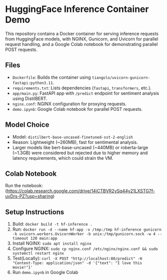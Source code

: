 # HuggingFace Inference Container Demo

This repository contains a Docker container for serving inference requests from HuggingFace models, with NGINX, Gunicorn, and Uvicorn for parallel request handling, and a Google Colab notebook for demonstrating parallel POST requests.

## Files
- `Dockerfile`: Builds the container using `tiangolo/uvicorn-gunicorn-fastapi:python3.11`.
- `requirements.txt`: Lists dependencies (`fastapi`, `transformers`, etc.).
- `app/main.py`: FastAPI app with `/predict` endpoint for sentiment analysis using DistilBERT.
- `nginx.conf`: NGINX configuration for proxying requests.
- `demo.ipynb`: Google Colab notebook for parallel POST requests.

## Model Choice
- Model: `distilbert-base-uncased-finetuned-sst-2-english`
- Reason: Lightweight (~260MB), fast for sentimental analysis.
- Larger models like bert-base-uncased (~440MB) or roberta-large (~1.3GB) were considered but rejected due to higher memory and latency requirements, which could strain the VM.

## Colab Notebook
Run the notebook: (https://colab.research.google.com/drive/14jCTBVR2ySq44y21LXSTG7f-uvDrs-PZ?usp=sharing)

## Setup Instructions
1. Build: `docker build -t hf-inference .`
2. Run: `docker run -d --name hf-app -v /tmp:/tmp hf-inference gunicorn -k uvicorn.workers.UvicornWorker -b unix:/tmp/gunicorn.sock -w 4 --timeout 120 main:app`
3. Install NGINX: `sudo apt install nginx`
4. Configure NGINX: `sudo cp nginx.conf /etc/nginx/nginx.conf && sudo systemctl restart nginx`
5. Test(Locally): `curl -X POST "http://localhost:80/predict" -H "Content-Type: application/json" -d '{"text": "I love this movie!"}'`
6. Run `demo.ipynb` in Google Colab
